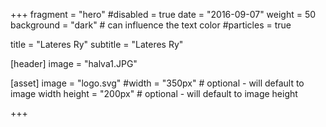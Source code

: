 +++
fragment = "hero"
#disabled = true
date = "2016-09-07"
weight = 50
background = "dark" # can influence the text color
#particles = true

title = "Lateres Ry"
subtitle = "Lateres Ry"

[header]
  image = "halva1.JPG"

[asset]
  image = "logo.svg"
  #width = "350px" # optional - will default to image width
  height = "200px" # optional - will default to image height
  
+++

